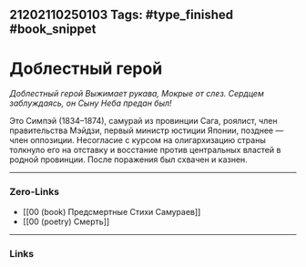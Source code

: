 21202110250103
Tags: #type_finished #book_snippet 
---
# Доблестный герой

*Доблестный герой
Выжимает рукава,
Мокрые от слез.
Сердцем заблуждаясь, он
Сыну Неба предан был!*

Это Симпэй (1834–1874), самурай из провинции Сага, роялист, член правительства Мэйдзи, первый министр юстиции Японии, позднее — член оппозиции. Несогласие с курсом на олигархизацию страны толкнуло его на отставку и восстание против центральных властей в родной провинции. После поражения был схвачен и казнен. 

---
### Zero-Links
 - [[00 (book) Предсмертные Стихи Самураев]]
 - [[00 (poetry) Смерть]]
---
### Links
